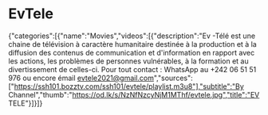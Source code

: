 # EvTele
{"categories":[{"name":"Movies","videos":[{"description":"Ev -Télé est une chaine de télévision à caractère humanitaire destinée à la production et à la diffusion des contenus de communication et d'information en rapport avec les actions, les problèmes de personnes vulnérables, à la formation et au divertissement de celles-ci. Pour tout contact : WhatsApp au +242 06 51 51 976 ou encore émail  evtele2021@gmail.com","sources":["https://ssh101.bozztv.com/ssh101/evtele/playlist.m3u8"],"subtitle":"By Channel","thumb":"https://od.lk/s/NzNfNzcyNjM1MThf/evtele.jpg","title":"EV TELE"}]}]}
